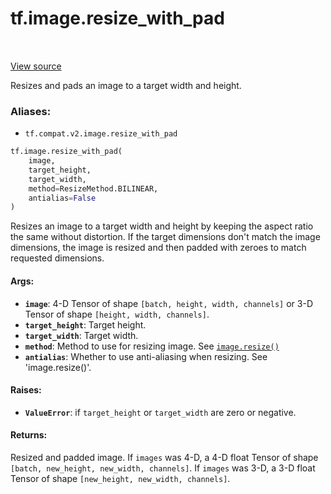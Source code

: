 <div itemscope itemtype="http://developers.google.com/ReferenceObject">
<meta itemprop="name" content="tf.image.resize_with_pad" />
<meta itemprop="path" content="Stable" />
</div>

# tf.image.resize_with_pad

<!-- Insert buttons -->

<table class="tfo-notebook-buttons tfo-api" align="left">
</table>

<a target="_blank" href="/code/stable/tensorflow/python/ops/image_ops_impl.py">View source</a>



<!-- Start diff -->
Resizes and pads an image to a target width and height.

### Aliases:

* `tf.compat.v2.image.resize_with_pad`


``` python
tf.image.resize_with_pad(
    image,
    target_height,
    target_width,
    method=ResizeMethod.BILINEAR,
    antialias=False
)
```



<!-- Placeholder for "Used in" -->

Resizes an image to a target width and height by keeping
the aspect ratio the same without distortion. If the target
dimensions don't match the image dimensions, the image
is resized and then padded with zeroes to match requested
dimensions.

#### Args:


* <b>`image`</b>: 4-D Tensor of shape `[batch, height, width, channels]` or 3-D Tensor
  of shape `[height, width, channels]`.
* <b>`target_height`</b>: Target height.
* <b>`target_width`</b>: Target width.
* <b>`method`</b>: Method to use for resizing image. See <a href="../../tf/image/resize.md"><code>image.resize()</code></a>
* <b>`antialias`</b>: Whether to use anti-aliasing when resizing. See 'image.resize()'.


#### Raises:


* <b>`ValueError`</b>: if `target_height` or `target_width` are zero or negative.


#### Returns:

Resized and padded image.
If `images` was 4-D, a 4-D float Tensor of shape
`[batch, new_height, new_width, channels]`.
If `images` was 3-D, a 3-D float Tensor of shape
`[new_height, new_width, channels]`.
